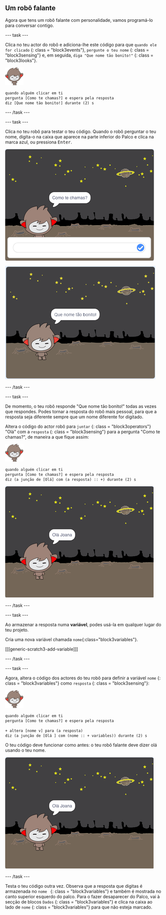 ## Um robô falante

Agora que tens um robô falante com personalidade, vamos programá-lo para conversar contigo.

\--- task \---

Clica no teu actor do robô e adiciona-lhe este código para que ` quando ele for clicado ` {: class = "block3events"}, ` pergunte o teu nome ` {: class = "block3sensing"} e, em seguida, ` diga "Que nome tāo bonito!" ` {: class = "block3looks"}.

![actor nano](images/nano-sprite.png)

```blocks3
quando alguém clicar em ti
pergunta [Como te chamas?] e espera pela resposta
diz [Que nome tāo bonito!] durante (2) s
```

\--- /task \---

\--- task \---

Clica no teu robô para testar o teu código. Quando o robô perguntar o teu nome, digita-o na caixa que aparece na parte inferior do Palco e clica na marca azul, ou pressiona <kbd>Enter</kbd>.

![Testar a resposta do robô falante](images/chatbot-ask-test1.png)

![Testar a resposta do robô falante](images/chatbot-ask-test2.png)

\--- /task \---

\--- task \---

De momento, o teu robô responde "Que nome tāo bonito!" todas as vezes que respondes. Podes tornar a resposta do robô mais pessoal, para que a resposta seja diferente sempre que um nome diferente for digitado.

Altera o código do actor robô para ` juntar ` {: class = "block3operators"} "Olá" com a `resposta` {: class = "block3sensing"} para a pergunta "Como te chamas?", de maneira a que fique assim:

![actor nano](images/nano-sprite.png)

```blocks3
quando alguém clicar em ti
pergunta [Como te chamas?] e espera pela resposta
diz (a junção de [Olá] com (a resposta) :: +) durante (2) s
```

![Testar uma resposta personalizada](images/chatbot-answer-test.png)

\--- /task \---

\--- task \---

Ao armazenar a resposta numa **variável**, podes usá-la em qualquer lugar do teu projeto.

Cria uma nova variável chamada `nome`{:class="block3variables"}.

[[[generic-scratch3-add-variable]]]

\--- /task \---

\--- task \---

Agora, altera o código dos actores do teu robô para definir a variável ` nome ` {: class = "block3variables"} como ` resposta ` {: class = "block3sensing"}:

![actor nano](images/nano-sprite.png)

```blocks3
quando alguém clicar em ti
pergunta [Como te chamas?] e espera pela resposta

+ altera [nome v] para (a resposta)
diz (a junção de [Olá ] com (nome :: + variables)) durante (2) s
```

O teu código deve funcionar como antes: o teu robô falante deve dizer olá usando o teu nome.

![Testar uma resposta personalizada](images/chatbot-answer-test.png)

\--- /task \---

Testa o teu código outra vez. Observa que a resposta que digitas é armazenada no `nome ` {: class = "block3variables"} e também é mostrada no canto superior esquerdo do palco. Para o fazer desaparecer do Palco, vai à secçāo de blocos ` Dados ` {: class = "block3variables"} e clica na caixa ao lado de `nome` {: class = "block3variables"} para que não esteja marcado.